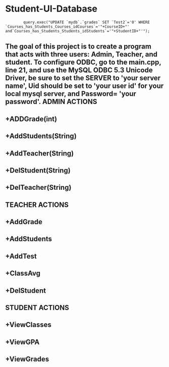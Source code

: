 # Student-UI-Database
            query.exec("UPDATE `mydb`.`grades` SET `Test2`='0' WHERE `Courses_has_Students_Courses_idCourses`='"+CourseID+"' and`Courses_has_Students_Students_idStudents`='"+StudentID+"'");

The goal of this project is to create a program that acts with three users: Admin, Teacher, and student.
To configure ODBC, go to the main.cpp, line 21, and use the MySQL ODBC 5.3 Unicode Driver, 
be sure to set the SERVER to 'your server name', Uid should be set to 'your user id' for your local mysql server, 
and Password= 'your password'.
ADMIN ACTIONS
------------------------------------------------------------------------------------------------------------------------------------------
+ADDGrade(int)
-
+AddStudents(String)
-
+AddTeacher(String)
-
+DelStudent(String)
-
+DelTeacher(String)
-

TEACHER ACTIONS
------------------------------------------------------------------------------------------------------------------------------------------
+AddGrade
-
+AddStudents
-
+AddTest
-
+ClassAvg
-
+DelStudent
-

STUDENT ACTIONS
------------------------------------------------------------------------------------------------------------------------------------------
+ViewClasses
-
+ViewGPA
-
+ViewGrades
-
